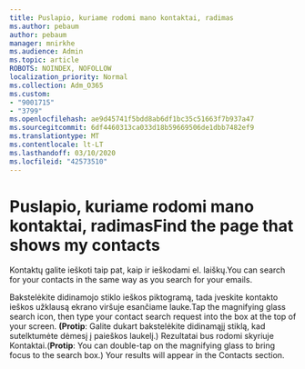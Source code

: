 ```yaml
---
title: Puslapio, kuriame rodomi mano kontaktai, radimas
ms.author: pebaum
author: pebaum
manager: mnirkhe
ms.audience: Admin
ms.topic: article
ROBOTS: NOINDEX, NOFOLLOW
localization_priority: Normal
ms.collection: Adm_O365
ms.custom:
- "9001715"
- "3799"
ms.openlocfilehash: ae9d45741f5bdd8ab6df1bc35c51663f7b937a47
ms.sourcegitcommit: 6df4460313ca033d18b59669506de1dbb7482ef9
ms.translationtype: MT
ms.contentlocale: lt-LT
ms.lasthandoff: 03/10/2020
ms.locfileid: "42573510"
---
```

# <a name="find-the-page-that-shows-my-contacts"></a><span data-ttu-id="f9894-102">Puslapio, kuriame rodomi mano kontaktai, radimas</span><span class="sxs-lookup"><span data-stu-id="f9894-102">Find the page that shows my contacts</span></span>

<span data-ttu-id="f9894-103">Kontaktų galite ieškoti taip pat, kaip ir ieškodami el. laiškų.</span><span class="sxs-lookup"><span data-stu-id="f9894-103">You can search for your contacts in the same way as you search for your emails.</span></span>
 
<span data-ttu-id="f9894-104">Bakstelėkite didinamojo stiklo ieškos piktogramą, tada įveskite kontakto ieškos užklausą ekrano viršuje esančiame lauke.</span><span class="sxs-lookup"><span data-stu-id="f9894-104">Tap the magnifying glass search icon, then type your contact search request into the box at the top of your screen.</span></span> <span data-ttu-id="f9894-105">**(Protip**: Galite dukart bakstelėkite didinamąjį stiklą, kad sutelktumėte dėmesį į paieškos laukelį.) Rezultatai bus rodomi skyriuje Kontaktai.</span><span class="sxs-lookup"><span data-stu-id="f9894-105">(**Protip**: You can double-tap on the magnifying glass to bring focus to the search box.) Your results will appear in the Contacts section.</span></span>
